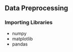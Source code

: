 ## Data Preprocessing

### Importing Libraries

<ul>
	<li>numpy</li>
	<li>matplotlib</li>
	<li>pandas</li>
</ul>

